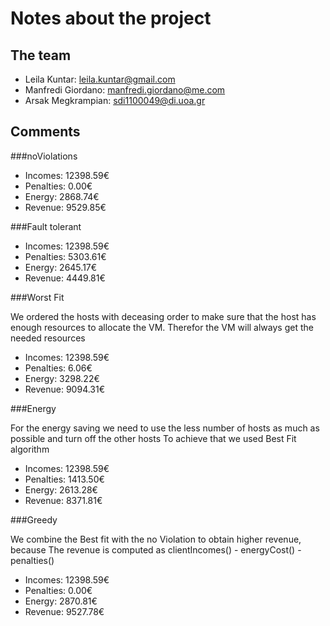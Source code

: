 # Notes about the project

## The team

- Leila Kuntar: leila.kuntar@gmail.com
- Manfredi Giordano: manfredi.giordano@me.com
- Arsak Megkrampian: sdi1100049@di.uoa.gr

## Comments

###noViolations

- Incomes:    12398.59€
- Penalties:  0.00€
- Energy:     2868.74€
- Revenue:    9529.85€

###Fault tolerant 

- Incomes:    12398.59€
- Penalties:  5303.61€
- Energy:     2645.17€
- Revenue:    4449.81€

###Worst Fit

We ordered the hosts with deceasing order to make sure that the 
host has enough resources to allocate the VM. Therefor the VM will always get the needed resources  

- Incomes:    12398.59€
- Penalties:  6.06€
- Energy:     3298.22€
- Revenue:    9094.31€

###Energy

For the energy saving we need to use the less number of hosts as much as possible and turn off the other hosts
To achieve that we used Best Fit algorithm

- Incomes:    12398.59€
- Penalties:  1413.50€
- Energy:     2613.28€
- Revenue:    8371.81€


###Greedy

We combine the Best fit with the no Violation to obtain higher revenue, because
The revenue is computed as clientIncomes() - energyCost() - penalties()

- Incomes:    12398.59€
- Penalties:  0.00€
- Energy:     2870.81€
- Revenue:    9527.78€
